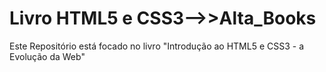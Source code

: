 # Livro HTML5 e CSS3-->>Alta_Books
Este Repositório está focado no livro "Introdução ao HTML5 e CSS3 - a Evolução da Web"
